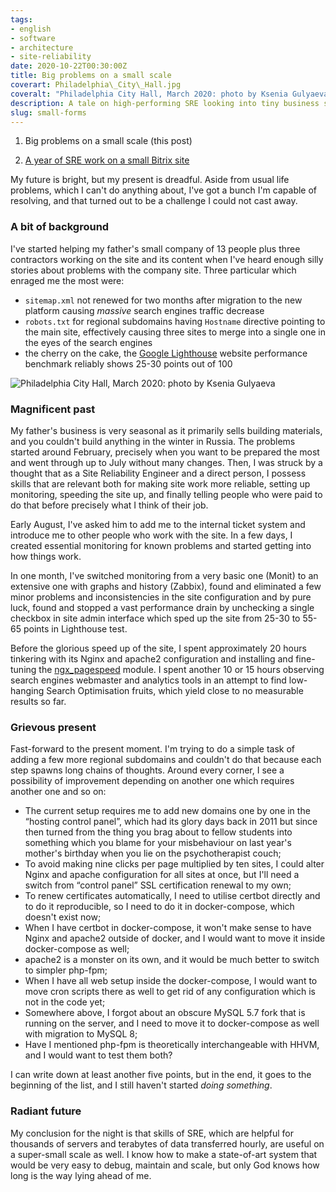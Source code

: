 ```yaml
---
tags:
- english
- software
- architecture
- site-reliability
date: 2020-10-22T00:30:00Z
title: Big problems on a small scale
coverart: Philadelphia\_City\_Hall.jpg
coveralt: "Philadelphia City Hall, March 2020: photo by Ksenia Gulyaeva"
description: A tale on high-performing SRE looking into tiny business services performance and reliability
slug: small-forms
---
```


1. Big problems on a small scale (this post)

2. [A year of SRE work on a small Bitrix site](/2021/year-of-sre-work-on-bitrix/)

My future is bright, but my present is dreadful. Aside from usual life problems, which I can't do anything about, I've got a bunch I'm capable of resolving, and that turned out to be a challenge I could not cast away.

### A bit of background

I've started helping my father's small company of 13 people plus three contractors working on the site and its content when I've heard enough silly stories about problems with the company site. Three particular which enraged me the most were:

- `sitemap.xml` not renewed for two months after migration to the new platform causing _massive_ search engines traffic decrease
- `robots.txt` for regional subdomains having `Hostname` directive pointing to the main site, effectively causing three sites to merge into a single one in the eyes of the search engines
- the cherry on the cake, the [Google Lighthouse](https://developers.google.com/web/tools/lighthouse) website performance benchmark reliably shows 25-30 points out of 100

![Philadelphia City Hall, March 2020: photo by Ksenia Gulyaeva](Philadelphia_City_Hall.jpg#center "Philadelphia City Hall, March 2020: photo by Ksenia Gulyaeva")

<!--more-->

### Magnificent past

My father's business is very seasonal as it primarily sells building materials, and you couldn't build anything in the winter in Russia. The problems started around February, precisely when you want to be prepared the most and went through up to July without many changes. Then, I was struck by a thought that as a Site Reliability Engineer and a direct person, I possess skills that are relevant both for making site work more reliable, setting up monitoring, speeding the site up, and finally telling people who were paid to do that before precisely what I think of their job.

Early August, I've asked him to add me to the internal ticket system and introduce me to other people who work with the site. In a few days, I created essential monitoring for known problems and started getting into how things work.

In one month, I've switched monitoring from a very basic one (Monit) to an extensive one with graphs and history (Zabbix), found and eliminated a few minor problems and inconsistencies in the site configuration and by pure luck, found and stopped a vast performance drain by unchecking a single checkbox in site admin interface which sped up the site from 25-30 to 55-65 points in Lighthouse test.

Before the glorious speed up of the site, I spent approximately 20 hours tinkering with its Nginx and apache2 configuration and installing and fine-tuning the [ngx_pagespeed](https://developers.google.com/speed/pagespeed/module) module. I spent another 10 or 15 hours observing search engines webmaster and analytics tools in an attempt to find low-hanging Search Optimisation fruits, which yield close to no measurable results so far.

### Grievous present

Fast-forward to the present moment. I'm trying to do a simple task of adding a few more regional subdomains and couldn't do that because each step spawns long chains of thoughts. Around every corner, I see a possibility of improvement depending on another one which requires another one and so on:

- The current setup requires me to add new domains one by one in the “hosting control panel”, which had its glory days back in 2011 but since then turned from the thing you brag about to fellow students into something which you blame for your misbehaviour on last year's mother's birthday when you lie on the psychotherapist couch;
- To avoid making nine clicks per page multiplied by ten sites, I could alter Nginx and apache configuration for all sites at once, but I'll need a switch from “control panel” SSL certification renewal to my own;
- To renew certificates automatically, I need to utilise certbot directly and to do it reproducible, so I need to do it in docker-compose, which doesn't exist now;
- When I have certbot in docker-compose, it won't make sense to have Nginx and apache2 outside of docker, and I would want to move it inside docker-compose as well;
- apache2 is a monster on its own, and it would be much better to switch to simpler php-fpm;
- When I have all web setup inside the docker-compose, I would want to move cron scripts there as well to get rid of any configuration which is not in the code yet;
- Somewhere above, I forgot about an obscure MySQL 5.7 fork that is running on the server, and I need to move it to docker-compose as well with migration to MySQL 8;
- Have I mentioned php-fpm is theoretically interchangeable with HHVM, and I would want to test them both?

I can write down at least another five points, but in the end, it goes to the beginning of the list, and I still haven't started _doing something_.

### Radiant future

My conclusion for the night is that skills of SRE, which are helpful for thousands of servers and terabytes of data transferred hourly, are useful on a super-small scale as well. I know how to make a state-of-art system that would be very easy to debug, maintain and scale, but only God knows how long is the way lying ahead of me.
